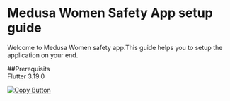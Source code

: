 # **Medusa Women Safety App setup guide**  

Welcome to Medusa Women safety app.This guide helps you to setup the application on your end.  

##Prerequisits  
Flutter 3.19.0  

[![Copy Button](https://img.shields.io/badge/Copy-Button-blue)](javascript:void(0))

